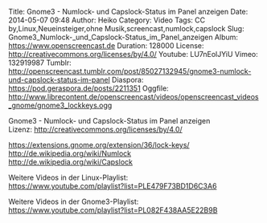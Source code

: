 Title: Gnome3 - Numlock- und Capslock-Status im Panel anzeigen
Date: 2014-05-07 09:48
Author: Heiko
Category: Video
Tags: CC by,Linux,Neueinsteiger,ohne Musik,screencast,numlock,capslock
Slug: Gnome3_Numlock-_und_Capslock-Status_im_Panel_anzeigen
Album: https://www.openscreencast.de
Duration: 128000
License: http://creativecommons.org/licenses/by/4.0/
Youtube: LU7nEolJYiU
Vimeo: 132919987
Tumblr: http://openscreencast.tumblr.com/post/85027132945/gnome3-numlock-und-capslock-status-im-panel
Diaspora: https://pod.geraspora.de/posts/2211351
Oggfile: http://www.librecontent.de/openscreencast/videos/openscreencast_videos_gnome/gnome3_lockkeys.ogg

Gnome3 - Numlock- und Capslock-Status im Panel anzeigen  
Lizenz: <http://creativecommons.org/licenses/by/4.0/>  
  
<https://extensions.gnome.org/extension/36/lock-keys/>  
<http://de.wikipedia.org/wiki/Numlock>  
<http://de.wikipedia.org/wiki/Capslock>  
  
Weitere Videos in der Linux-Playlist:  
<https://www.youtube.com/playlist?list=PLE479F73BD1D6C3A6>  
  
Weitere Videos in der Gnome3-Playlist:  
<https://www.youtube.com/playlist?list=PL082F438AA5E22B9B>  
  

